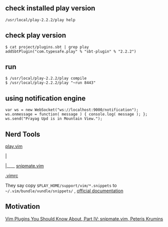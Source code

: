 
check installed play version
---------------------------------
```
/usr/local/play-2.2.2/play help
```

check play version
------------------

```
$ cat project/plugins.sbt | grep play
addSbtPlugin("com.typesafe.play" % "sbt-plugin" % "2.2.2")
```

run
-------

```
$ /usr/local/play-2.2.2/play compile
$ /usr/local/play-2.2.2/play "~run 8443"
```

using notification engine
---------------------------

```
var ws = new WebSocket("ws://localhost:9000/notification");
ws.onmessage = function( message ) { console.log( message ); };
ws.send("Prayag Upd is in Mountain View.");
```

Nerd Tools
-----------

[play.vim](https://github.com/rdolgushin/play.vim)

 |

 |____ [snipmate.vim](https://github.com/msanders/snipmate.vim)


[.vimrc](https://github.com/iPrayag/.dotfiles/blob/master/.vimrc)


They say copy `$PLAY_HOME/support/vim/*.snippets` to `~/.vim/bundle/vundle/snippets/`  , [official documentation](http://www.playframework.com/documentation/1.2.3/ide)


Motivation
--------------
[Vim Plugins You Should Know About, Part IV: snipmate.vim, Peteris Krumins](http://www.catonmat.net/blog/vim-plugins-snipmate-vim/)
